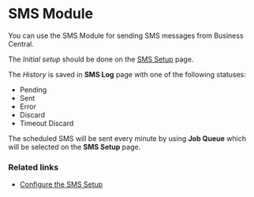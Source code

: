 # SMS Module
You can use the SMS Module for sending SMS messages from Business Central.

The *Initial setup* should be done on the [SMS Setup](./howto/smshowto.md) page.

The *History* is saved in **SMS Log** page with one of the following statuses:
- Pending
- Sent
- Error
- Discard
- Timeout Discard

The scheduled SMS will be sent every minute by using **Job Queue** which will be selected on the **SMS Setup** page.

### Related links
- [Configure the SMS Setup](./howto/smshowto.md)
